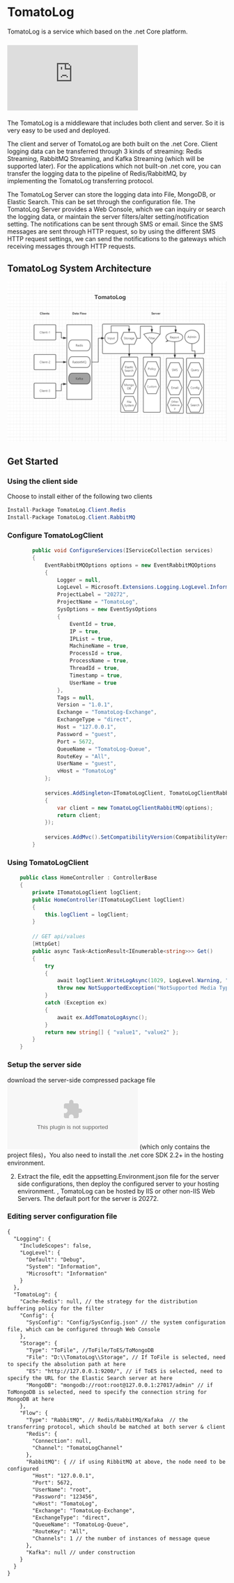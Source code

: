 # TomatoLog
TomatoLog is a service which based on the .net Core platform.

### ![中文文档](https://github.com/lianggx/TomatoLog/blob/master/README_Zh-cn.md)

The TomatoLog is a middleware that includes both client and server.  So it is very easy to be used and deployed.

The client and server of TomatoLog are both built on the .net Core. Client logging data can be transferred through 3 kinds of streaming: Redis Streaming, RabbitMQ Streaming, and Kafka Streaming (which will be supported later). For the applications which not built-on .net core, you can transfer the logging data to the pipeline of Redis/RabbitMQ, by implementing the TomatoLog transferring protocol.

The TomatoLog Server can store the logging data into File, MongoDB, or Elastic Search. This can be set through the configuration file.  The TomatoLog Server provides a Web Console, which we can inquiry or search the logging data, or maintain the server filters/alter setting/notification setting.  The notifications can be sent through SMS or email.  Since the SMS messages are sent through HTTP request, so by using the different SMS HTTP request settings, we can send the notifications to the gateways which receiving messages through HTTP requests.

## TomatoLog System Architecture
![foundation](https://github.com/lianggx/pictures/blob/master/TomatoLog/system.png)



## Get Started

### Using the client side

Choose to install either of the following two clients

``` C#
Install-Package TomatoLog.Client.Redis
Install-Package TomatoLog.Client.RabbitMQ
```

### Configure TomatoLogClient

```C#
        public void ConfigureServices(IServiceCollection services)
        {
			EventRabbitMQOptions options = new EventRabbitMQOptions
            {
                Logger = null,
                LogLevel = Microsoft.Extensions.Logging.LogLevel.Information,
                ProjectLabel = "20272",
                ProjectName = "TomatoLog",
                SysOptions = new EventSysOptions
                {
                    EventId = true,
                    IP = true,
                    IPList = true,
                    MachineName = true,
                    ProcessId = true,
                    ProcessName = true,
                    ThreadId = true,
                    Timestamp = true,
                    UserName = true
                },
                Tags = null,
                Version = "1.0.1",
                Exchange = "TomatoLog-Exchange",
                ExchangeType = "direct",
                Host = "127.0.0.1",
                Password = "guest",
                Port = 5672,
                QueueName = "TomatoLog-Queue",
                RouteKey = "All",
                UserName = "guest",
                vHost = "TomatoLog"
            };

			services.AddSingleton<ITomatoLogClient, TomatoLogClientRabbitMQ>(factory =>
            {
                var client = new TomatoLogClientRabbitMQ(options);
                return client;
            });

            services.AddMvc().SetCompatibilityVersion(CompatibilityVersion.Version_2_2);
        }
```

### Using TomatoLogClient 

```C#
    public class HomeController : ControllerBase
    {
        private ITomatoLogClient logClient;
        public HomeController(ITomatoLogClient logClient)
        {
            this.logClient = logClient;
        }

        // GET api/values
        [HttpGet]
        public async Task<ActionResult<IEnumerable<string>>> Get()
        {
            try
            {
                await logClient.WriteLogAsync(1029, LogLevel.Warning, "Warning Infomation", "Warning Content", new { LastTime = DateTime.Now, Tips = "Warning" });
                throw new NotSupportedException("NotSupported Media Type");
            }
            catch (Exception ex)
            {
                await ex.AddTomatoLogAsync();
            }
            return new string[] { "value1", "value2" };
        }
	}
```

### Setup the server side

download the server-side compressed package file ![TomatoLog](https://github.com/lianggx/TomatoLog/releases/download/1.0.0/TomatoLog.zip)  (which only contains the project files)，You also need to install the .net core SDK 2.2+ in the hosting environment.

2) Extract the file, edit the appsetting.Environment.json file for the server side configurations, then deploy the configured server to your hosting environment. , TomatoLog can be hosted by IIS or other non-IIS Web Servers. The default port for the server is 20272.

### Editing server configuration file

```
{
  "Logging": {
    "IncludeScopes": false,
    "LogLevel": {
      "Default": "Debug",
      "System": "Information",
      "Microsoft": "Information"
    }
  },
  "TomatoLog": {
    "Cache-Redis": null, // the strategy for the distribution buffering policy for the filter
    "Config": {
      "SysConfig": "Config/SysConfig.json" // the system configuration file, which can be configured through Web Console
    },
    "Storage": {
      "Type": "ToFile", //ToFile/ToES/ToMongoDB 
      "File": "D:\\TomatoLog\\Storage", // If ToFile is selected, need to specify the absolution path at here
      "ES": "http://127.0.0.1:9200/", // if ToES is selected, need to specify the URL for the Elastic Search server at here 
      "MongoDB": "mongodb://root:root@127.0.0.1:27017/admin" // if ToMongoDB is selected, need to specify the connection string for MongoDB at here 
    },
    "Flow": {
      "Type": "RabbitMQ", // Redis/RabbitMQ/Kafaka  // the transferring protocol, which should be matched at both server & client
      "Redis": {
        "Connection": null,
        "Channel": "TomatoLogChannel"
      },
      "RabbitMQ": { // if using RibbitMQ at above, the node need to be configured
        "Host": "127.0.0.1",
        "Port": 5672,
        "UserName": "root",
        "Password": "123456",
        "vHost": "TomatoLog",
        "Exchange": "TomatoLog-Exchange",
        "ExchangeType": "direct",
        "QueueName": "TomatoLog-Queue",
        "RouteKey": "All",
        "Channels": 1 // the number of instances of message queue
      },
      "Kafka": null // under construction
    }
  }
}

```
